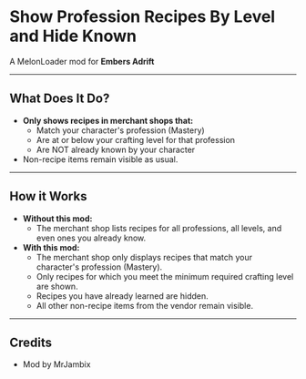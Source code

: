 # Show Profession Recipes By Level and Hide Known

A MelonLoader mod for **Embers Adrift**

---

## What Does It Do?

- **Only shows recipes in merchant shops that:**
  - Match your character's profession (Mastery)
  - Are at or below your crafting level for that profession
  - Are NOT already known by your character
- Non-recipe items remain visible as usual.

---

## How it Works

- **Without this mod:**
  - The merchant shop lists recipes for all professions, all levels, and even ones you already know.
- **With this mod:**
  - The merchant shop only displays recipes that match your character's profession (Mastery).
  - Only recipes for which you meet the minimum required crafting level are shown.
  - Recipes you have already learned are hidden.
  - All other non-recipe items from the vendor remain visible.

---

## Credits

- Mod by MrJambix
